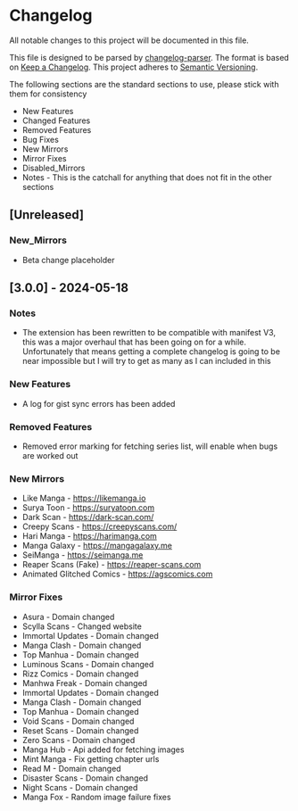 # Changelog

All notable changes to this project will be documented in this file.

This file is designed to be parsed by [changelog-parser](https://www.npmjs.com/package/changelog-parser).
The format is based on [Keep a Changelog](https://keepachangelog.com/en/1.1.0/).
This project adheres to [Semantic Versioning](https://semver.org/spec/v2.0.0.html).

The following sections are the standard sections to use, please stick with them for consistency

-   New Features
-   Changed Features
-   Removed Features
-   Bug Fixes
-   New Mirrors
-   Mirror Fixes
-   Disabled_Mirrors
-   Notes - This is the catchall for anything that does not fit in the other sections

## [Unreleased]

### New_Mirrors

-   Beta change placeholder

## [3.0.0] - 2024-05-18

### Notes

-   The extension has been rewritten to be compatible with manifest V3, this was a major overhaul that has been going on for a while. Unfortunately that means getting a complete changelog is going to be near impossible but I will try to get as many as I can included in this

### New Features

-   A log for gist sync errors has been added

### Removed Features

-   Removed error marking for fetching series list, will enable when bugs are worked out

### New Mirrors

-   Like Manga - https://likemanga.io
-   Surya Toon - https://suryatoon.com
-   Dark Scan - https://dark-scan.com/
-   Creepy Scans - https://creepyscans.com/
-   Hari Manga - https://harimanga.com
-   Manga Galaxy - https://mangagalaxy.me
-   SeiManga - https://seimanga.me
-   Reaper Scans (Fake) - https://reaper-scans.com
-   Animated Glitched Comics - https://agscomics.com

### Mirror Fixes

-   Asura - Domain changed
-   Scylla Scans - Changed website
-   Immortal Updates - Domain changed
-   Manga Clash - Domain changed
-   Top Manhua - Domain changed
-   Luminous Scans - Domain changed
-   Rizz Comics - Domain changed
-   Manhwa Freak - Domain changed
-   Immortal Updates - Domain changed
-   Manga Clash - Domain changed
-   Top Manhua - Domain changed
-   Void Scans - Domain changed
-   Reset Scans - Domain changed
-   Zero Scans - Domain changed
-   Manga Hub - Api added for fetching images
-   Mint Manga - Fix getting chapter urls
-   Read M - Domain changed
-   Disaster Scans - Domain changed
-   Night Scans - Domain changed
-   Manga Fox - Random image failure fixes
